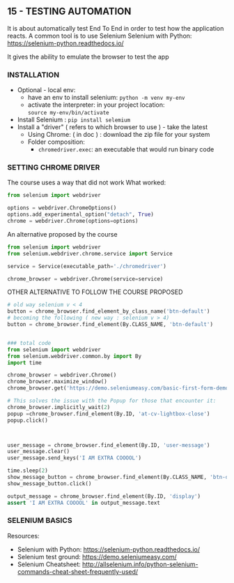 ## 15 - TESTING AUTOMATION
It is about automatically test End To End in order to test how the application reacts.
A common tool is to use Selenium
Selenium with Python: https://selenium-python.readthedocs.io/

It gives the ability to emulate the browser to test the app

### INSTALLATION
- Optional - local env:
	- have an env to install selenium: `python -m venv my-env`
	- activate the interpreter: in your project location:  
	`source my-env/bin/activate`
- Install Selenium : `pip install selemium`
- Install a "driver" ( refers to which browser to use ) - take the latest
	- Using Chrome: ( in doc ) : download the zip file for your system
	- Folder composition:
		- `chromedriver.exec`: an executable that would run binary code

### SETTING CHROME DRIVER
The course uses a way that did not work
What worked:
```python
from selenium import webdriver

options = webdriver.ChromeOptions()
options.add_experimental_option("detach", True)
chrome = webdriver.Chrome(options=options)
```

An alternative proposed by the course
```python
from selenium import webdriver
from selenium.webdriver.chrome.service import Service

service = Service(executable_path='./chromedriver')

chrome_browser = webdriver.Chrome(service=service)
```


OTHER ALTERNATIVE TO FOLLOW THE COURSE PROPOSED
```python
# old way selenium v < 4
button = chrome_browser.find_element_by_class_name('btn-default')
# becoming the following ( new way : selenium v > 4)
button = chrome_browser.find_element(By.CLASS_NAME, 'btn-default')


### total code
from selenium import webdriver
from selenium.webdriver.common.by import By
import time

chrome_browser = webdriver.Chrome()
chrome_browser.maximize_window()
chrome_browser.get('https://demo.seleniumeasy.com/basic-first-form-demo.html')

# This solves the issue with the Popup for those that encounter it:
chrome_browser.implicitly_wait(2)
popup =chrome_browser.find_element(By.ID, 'at-cv-lightbox-close')
popup.click()



user_message = chrome_browser.find_element(By.ID, 'user-message')
user_message.clear()
user_message.send_keys('I AM EXTRA COOOOL')

time.sleep(2)
show_message_button = chrome_browser.find_element(By.CLASS_NAME, 'btn-default')
show_message_button.click()

output_message = chrome_browser.find_element(By.ID, 'display')
assert 'I AM EXTRA COOOOL' in output_message.text
```


### SELENIUM BASICS
Resources: 
- Selenium with Python: https://selenium-python.readthedocs.io/
- Selenium test ground: https://demo.seleniumeasy.com/
- Selenium Cheatsheet: http://allselenium.info/python-selenium-commands-cheat-sheet-frequently-used/